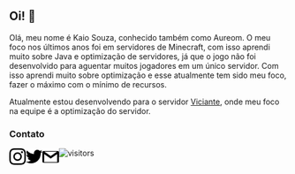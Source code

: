 ## Oi! 👋

Olá, meu nome é Kaio Souza, conhecido também como Aureom. O meu foco nos últimos anos foi em servidores de Minecraft, com isso aprendi muito sobre Java e optimização de servidores, já que o jogo não foi desenvolvido para aguentar muitos jogadores em um único servidor. Com isso aprendi muito sobre optimização e esse atualmente tem sido meu foco, fazer o máximo com o mínimo de recursos.

Atualmente estou desenvolvendo para o servidor [Viciante](https://www.viciante.com.br/), onde meu foco na equipe é a optimização do servidor.


### Contato

<a href="https://www.instagram.com/kaio.a.souza/" target="_blank"><img align="left" alt="Aureom Instagram" width="30" src="https://raw.githubusercontent.com/Aureom/Aureom/master/assets/instagram.svg"></a> <a href="https://twitter.com/Aureom_" target="_blank"><img align="left" alt="Aureom Twitter" width="30" src="https://raw.githubusercontent.com/Aureom/Aureom/master/assets/twitter.svg"></a> <a href="mailto:kaioaugusto02@gmail.com"><img align="left" alt="Aureom Email" width="30" src="https://raw.githubusercontent.com/Aureom/Aureom/master/assets/gmail.svg"></a>  


  
![visitors](https://visitor-badge.glitch.me/badge?page_id=Aureom.visitor_badge)  



